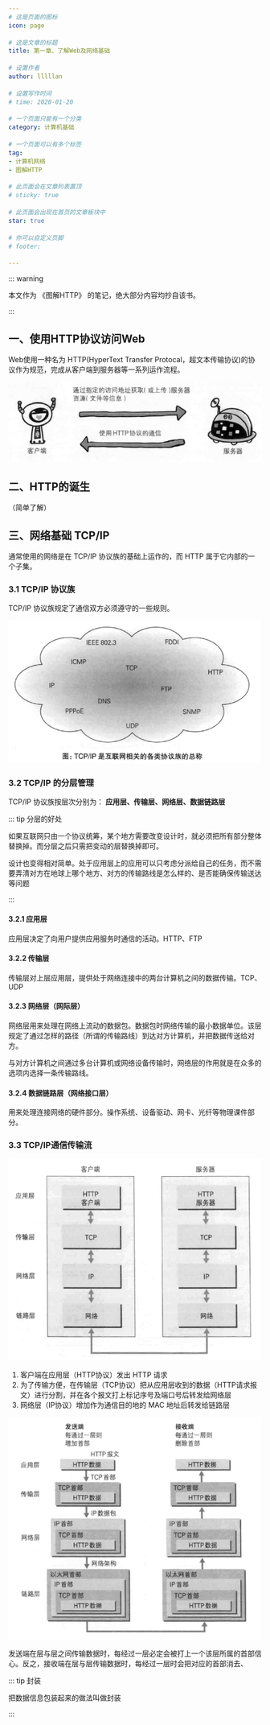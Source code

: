 ```yaml
---
# 这是页面的图标
icon: page

# 这是文章的标题
title: 第一章、了解Web及网络基础

# 设置作者
author: lllllan

# 设置写作时间
# time: 2020-01-20

# 一个页面只能有一个分类
category: 计算机基础

# 一个页面可以有多个标签
tag:
- 计算机网络
- 图解HTTP

# 此页面会在文章列表置顶
# sticky: true

# 此页面会出现在首页的文章板块中
star: true

# 你可以自定义页脚
# footer: 

---
```




::: warning

本文作为 《图解HTTP》 的笔记，绝大部分内容均抄自该书。

:::



## 一、使用HTTP协议访问Web

Web使用一种名为 HTTP(HyperText Transfer Protocal，超文本传输协议)的协议作为规范，完成从客户端到服务器等一系列运作流程。

![image-20220226153648943](README.assets/image-20220226153648943.png)



## 二、HTTP的诞生

（简单了解）



## 三、网络基础 TCP/IP

通常使用的网络是在 TCP/IP 协议族的基础上运作的，而 HTTP 属于它内部的一个子集。



### 3.1 TCP/IP 协议族

TCP/IP 协议族规定了通信双方必须遵守的一些规则。

![image-20220226154458019](README.assets/image-20220226154458019.png)



### 3.2 TCP/IP 的分层管理

TCP/IP 协议族按层次分别为： **应用层、传输层、网络层、数据链路层**



::: tip 分层的好处

如果互联网只由一个协议统筹，某个地方需要改变设计时，就必须把所有部分整体替换掉。而分层之后只需把变动的层替换掉即可。

设计也变得相对简单。处于应用层上的应用可以只考虑分派给自己的任务，而不需要弄清对方在地球上哪个地方、对方的传输路线是怎么样的、是否能确保传输送达等问题

:::



#### 3.2.1 应用层

应用层决定了向用户提供应用服务时通信的活动。HTTP、FTP



#### 3.2.2 传输层

传输层对上层应用层，提供处于网络连接中的两台计算机之间的数据传输。TCP、UDP



#### 3.2.3 网络层（网际层）

网络层用来处理在网络上流动的数据包。数据包时网络传输的最小数据单位。该层规定了通过怎样的路径（所谓的传输路线）到达对方计算机，并把数据传送给对方。

与对方计算机之间通过多台计算机或网络设备传输时，网络层的作用就是在众多的选项内选择一条传输路线。



#### 3.2.4 数据链路层（网络接口层）

用来处理连接网络的硬件部分。操作系统、设备驱动、网卡、光纤等物理课件部分。



### 3.3 TCP/IP通信传输流

![image-20220226161431264](README.assets/image-20220226161431264.png)

1. 客户端在应用层（HTTP协议）发出 HTTP 请求
2. 为了传输方便，在传输层（TCP协议）把从应用层收到的数据（HTTP请求报文）进行分割，并在各个报文打上标记序号及端口号后转发给网络层
3. 网络层（IP协议）增加作为通信目的地的 MAC 地址后转发给链路层

![image-20220226161739401](README.assets/image-20220226161739401.png)

发送端在层与层之间传输数据时，每经过一层必定会被打上一个该层所属的首部信心。反之，接收端在层与层传输数据时，每经过一层时会把对应的首部消去、



::: tip 封装

把数据信息包装起来的做法叫做封装

:::
